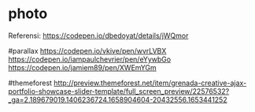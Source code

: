 # photo

Referensi:
https://codepen.io/dbedoyat/details/jWQmor

#parallax
https://codepen.io/vkive/pen/wvrLVBX 
https://codepen.io/iampaulchevrier/pen/eYywbGo
https://codepen.io/jamiem89/pen/XWEmYGm

#themeforest
http://preview.themeforest.net/item/grenada-creative-ajax-portfolio-showcase-slider-template/full_screen_preview/22576532?_ga=2.189679019.1406236724.1658904604-20432556.1653441252
